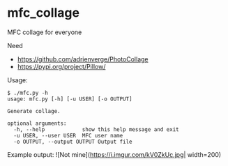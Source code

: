 # mfc_collage
MFC collage for everyone

Need
- https://github.com/adrienverge/PhotoCollage
- https://pypi.org/project/Pillow/

Usage:
```
$ ./mfc.py -h
usage: mfc.py [-h] [-u USER] [-o OUTPUT]

Generate collage.

optional arguments:
  -h, --help            show this help message and exit
  -u USER, --user USER  MFC user name
  -o OUTPUT, --output OUTPUT Output file
```

Example output:
![Not mine](https://i.imgur.com/kV0ZkUc.jpg| width=200)
